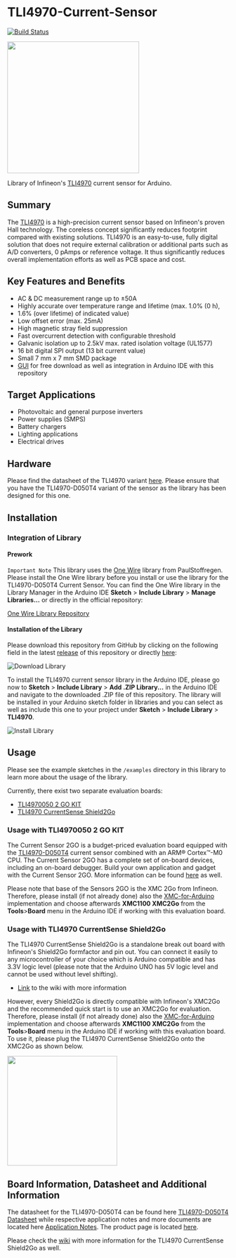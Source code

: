 # TLI4970-Current-Sensor

[![Build Status](https://travis-ci.org/Infineon/TLI4970-D050T4-Current-Sensor.svg?branch=master)](https://travis-ci.org/Infineon/TLI4970-D050T4-Current-Sensor)

<img src="https://github.com/Infineon/Assets/blob/master/Pictures/TLI4970_PP.jpg" width=300>

Library of Infineon's [TLI4970](https://www.infineon.com/cms/de/product/sensor/magnetic-current-sensor/tli4970-d050t4/) current sensor for Arduino.

## Summary
The [TLI4970](https://www.infineon.com/cms/de/product/sensor/magnetic-current-sensor/tli4970-d050t4/) is a high-precision current sensor based on Infineon's proven Hall technology. 
The coreless concept significantly reduces footprint compared with existing solutions. TLI4970 is an easy-to-use, fully digital solution that does not require external calibration or additional parts such as A/D converters, 0 pAmps or reference voltage. It thus significantly reduces overall implementation efforts as well as PCB space and cost.

## Key Features and Benefits
* AC & DC measurement range up to ±50A
* Highly accurate over temperature range and lifetime (max. 1.0% (0 h), 
* 1.6% (over lifetime) of indicated value)
* Low offset error (max. 25mA)
* High magnetic stray field suppression
* Fast overcurrent detection with configurable threshold
* Galvanic isolation up to 2.5kV max. rated isolation voltage (UL1577)
* 16 bit digital SPI output (13 bit current value)
* Small 7 mm x 7 mm SMD package
* [GUI](https://www.infineon.com/cms/en/product/promopages/sensors-2go/#current-sensor-2go) for free download as well as integration in Arduino IDE with this repository

## Target Applications
* Photovoltaic and general purpose inverters
* Power supplies (SMPS)
* Battery chargers
* Lighting applications
* Electrical drives

## Hardware
Please find the datasheet of the TLI4970 variant [here](https://www.infineon.com/dgdl/Infineon-TLI4970-D050T4-DS-v01_01-EN.pdf?fileId=5546d4625607bd1301562c43e04f38ad). 
Please ensure that you have the TLI4970-D050T4 variant of the sensor as the library has been designed for this one.

## Installation

### Integration of Library

#### Prework
`Important Note`
This library uses the [One Wire](https://github.com/PaulStoffregen/OneWire) library from PaulStoffregen. Please install the One Wire library before you install or use the library for the TLI4970-D050T4 Current Sensor. You can find the One Wire library in the Library Manager in the Arduino IDE **Sketch** > **Include Library** > **Manage Libraries...** or directly in the official repository:

[One Wire Library Repository](https://github.com/PaulStoffregen/OneWire)

#### Installation of the Library

Please download this repository from GitHub by clicking on the following field in the latest [release](https://github.com/Infineon/TLI4970-Current-Sensor/releases) of this repository or directly [here](https://github.com/Infineon/TLI4970-Current-Sensor/releases/V1.0.0/TLI4970-Current-Sensor.zip):

![Download Library](https://raw.githubusercontent.com/infineon/assets/master/Pictures/Releases_Generic.jpg)

To install the TLI4970 current sensor library in the Arduino IDE, please go now to **Sketch** > **Include Library** > **Add .ZIP Library...** in the Arduino IDE and navigate to the downloaded .ZIP file of this repository. The library will be installed in your Arduino sketch folder in libraries and you can select as well as include this one to your project under **Sketch** > **Include Library** > **TLI4970**.

![Install Library](https://raw.githubusercontent.com/infineon/assets/master/Pictures/Library_Install_ZIP.png)

## Usage
Please see the example sketches in the `/examples` directory in this library to learn more about the usage of the library.

Currently, there exist two separate evaluation boards:

* [TLI4970050 2 GO KIT](https://www.infineon.com/cms/de/product/sensor/magnetic-current-sensor/tli4970050-2-go-kit/)
* [TLI4970 CurrentSense Shield2Go](https://www.infineon.com/cms/en/product/evaluation-boards/s2go_cur-sense_tli4970/)

### Usage with TLI4970050 2 GO KIT
The Current Sensor 2GO is a budget-priced evaluation board equipped with the [TLI4970-D050T4](https://www.infineon.com/cms/de/product/sensor/magnetic-current-sensor/tli4970-d050t4/) current sensor combined with an ARM® Cortex™-M0 CPU. The Current Sensor 2GO has a complete set of on-board devices, including an on-board debugger. Build your own application and gadget with the Current Sensor 2GO.
More information can be found [here](https://www.infineon.com/cms/en/product/promopages/sensors-2go/#current-sensor-2go) as well.

Please note that base of the Sensors 2GO is the XMC 2Go from Infineon. Therefore, please install (if not already done) also the [XMC-for-Arduino](https://github.com/Infineon/XMC-for-Arduino) implementation and choose afterwards **XMC1100 XMC2Go** from the **Tools**>**Board** menu in the Arduino IDE if working with this evaluation board.

### Usage with TLI4970 CurrentSense Shield2Go
The TLI4970 CurrentSense Shield2Go is a standalone break out board with Infineon's Shield2Go formfactor and pin out. You can connect it easily to any microcontroller of your choice which is Arduino compatible and has 3.3V logic level (please note that the Arduino UNO has 5V logic level and cannot be used without level shifting).

* [Link](https://github.com/Infineon/TLI4970-D050T4-Current-Sensor/wiki) to the wiki with more information

However, every Shield2Go is directly compatible with Infineon's XMC2Go and the recommended quick start is to use an XMC2Go for evaluation. Therefore, please install (if not already done) also the [XMC-for-Arduino](https://github.com/Infineon/XMC-for-Arduino) implementation and choose afterwards **XMC1100 XMC2Go** from the **Tools**>**Board** menu in the Arduino IDE if working with this evaluation board. To use it, please plug the TLI4970 CurrentSense Shield2Go onto the XMC2Go as shown below.

<img src="https://github.com/Infineon/Assets/blob/master/Pictures/TLI4970_S2Go_w_XMC2Go.png" width=250>

## Board Information, Datasheet and Additional Information

The datasheet for the TLI4970-D050T4 can be found here [TLI4970-D050T4 Datasheet](https://www.infineon.com/dgdl/Infineon-TLI4970-D050T4-DS-v01_01-EN.pdf?fileId=5546d4625607bd1301562c43e04f38ad) while respective application notes and more documents are located here [Application Notes](https://www.infineon.com/cms/de/product/sensor/magnetic-current-sensor/tli4970-d050t4/#!documents).
The product page is located [here](https://www.infineon.com/cms/de/product/sensor/magnetic-current-sensor/tli4970-d050t4/).

Please check the [wiki](https://github.com/Infineon/TLI4970-D050T4-Current-Sensor/wiki) with more information for the TLI4970 CurrentSense Shield2Go as well.
